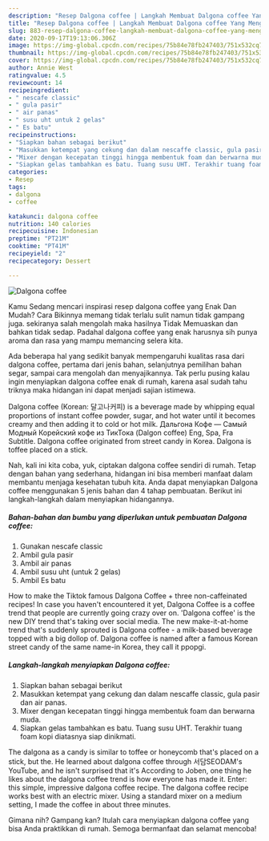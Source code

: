 ```yaml
---
description: "Resep Dalgona coffee | Langkah Membuat Dalgona coffee Yang Menggugah Selera"
title: "Resep Dalgona coffee | Langkah Membuat Dalgona coffee Yang Menggugah Selera"
slug: 883-resep-dalgona-coffee-langkah-membuat-dalgona-coffee-yang-menggugah-selera
date: 2020-09-17T19:13:06.306Z
image: https://img-global.cpcdn.com/recipes/75b84e78fb247403/751x532cq70/dalgona-coffee-foto-resep-utama.jpg
thumbnail: https://img-global.cpcdn.com/recipes/75b84e78fb247403/751x532cq70/dalgona-coffee-foto-resep-utama.jpg
cover: https://img-global.cpcdn.com/recipes/75b84e78fb247403/751x532cq70/dalgona-coffee-foto-resep-utama.jpg
author: Annie West
ratingvalue: 4.5
reviewcount: 14
recipeingredient:
- " nescafe classic"
- " gula pasir"
- " air panas"
- " susu uht untuk 2 gelas"
- " Es batu"
recipeinstructions:
- "Siapkan bahan sebagai berikut"
- "Masukkan ketempat yang cekung dan dalam nescaffe classic, gula pasir dan air panas."
- "Mixer dengan kecepatan tinggi hingga membentuk foam dan berwarna muda."
- "Siapkan gelas tambahkan es batu. Tuang susu UHT. Terakhir tuang foam kopi diatasnya siap dinikmati."
categories:
- Resep
tags:
- dalgona
- coffee

katakunci: dalgona coffee 
nutrition: 140 calories
recipecuisine: Indonesian
preptime: "PT21M"
cooktime: "PT41M"
recipeyield: "2"
recipecategory: Dessert

---
```



![Dalgona coffee](https://img-global.cpcdn.com/recipes/75b84e78fb247403/751x532cq70/dalgona-coffee-foto-resep-utama.jpg)

Kamu Sedang mencari inspirasi resep dalgona coffee yang Enak Dan Mudah? Cara Bikinnya memang tidak terlalu sulit namun tidak gampang juga. sekiranya salah mengolah maka hasilnya Tidak Memuaskan dan bahkan tidak sedap. Padahal dalgona coffee yang enak harusnya sih punya aroma dan rasa yang mampu memancing selera kita.

Ada beberapa hal yang sedikit banyak mempengaruhi kualitas rasa dari dalgona coffee, pertama dari jenis bahan, selanjutnya pemilihan bahan segar, sampai cara mengolah dan menyajikannya. Tak perlu pusing kalau ingin menyiapkan dalgona coffee enak di rumah, karena asal sudah tahu triknya maka hidangan ini dapat menjadi sajian istimewa.

Dalgona coffee (Korean: 달고나커피) is a beverage made by whipping equal proportions of instant coffee powder, sugar, and hot water until it becomes creamy and then adding it to cold or hot milk. Дальгона Кофе — Самый Модный Корейский кофе из ТикТока (Dalgon coffee) Eng, Spa, Fra Subtitle. Dalgona coffee originated from street candy in Korea. Dalgona is toffee placed on a stick.


Nah, kali ini kita coba, yuk, ciptakan dalgona coffee sendiri di rumah. Tetap dengan bahan yang sederhana, hidangan ini bisa memberi manfaat dalam membantu menjaga kesehatan tubuh kita. Anda dapat menyiapkan Dalgona coffee menggunakan 5 jenis bahan dan 4 tahap pembuatan. Berikut ini langkah-langkah dalam menyiapkan hidangannya.

<!--inarticleads1-->

##### Bahan-bahan dan bumbu yang diperlukan untuk pembuatan Dalgona coffee:

1. Gunakan  nescafe classic
1. Ambil  gula pasir
1. Ambil  air panas
1. Ambil  susu uht (untuk 2 gelas)
1. Ambil  Es batu


How to make the Tiktok famous Dalgona Coffee + three non-caffeinated recipes! In case you haven&#39;t encountered it yet, Dalgona Coffee is a coffee trend that people are currently going crazy over on. &#39;Dalgona coffee&#39; is the new DIY trend that&#39;s taking over social media. The new make-it-at-home trend that&#39;s suddenly sprouted is Dalgona coffee - a milk-based beverage topped with a big dollop of. Dalgona coffee is named after a famous Korean street candy of the same name-in Korea, they call it ppopgi. 

<!--inarticleads2-->

##### Langkah-langkah menyiapkan Dalgona coffee:

1. Siapkan bahan sebagai berikut
1. Masukkan ketempat yang cekung dan dalam nescaffe classic, gula pasir dan air panas.
1. Mixer dengan kecepatan tinggi hingga membentuk foam dan berwarna muda.
1. Siapkan gelas tambahkan es batu. Tuang susu UHT. Terakhir tuang foam kopi diatasnya siap dinikmati.


The dalgona as a candy is similar to toffee or honeycomb that&#39;s placed on a stick, but the. He learned about dalgona coffee through 서담SEODAM&#39;s YouTube, and he isn&#39;t surprised that it&#39;s According to Joben, one thing he likes about the dalgona coffee trend is how everyone has made it. Enter: this simple, impressive dalgona coffee recipe. The dalgona coffee recipe works best with an electric mixer. Using a standard mixer on a medium setting, I made the coffee in about three minutes. 

Gimana nih? Gampang kan? Itulah cara menyiapkan dalgona coffee yang bisa Anda praktikkan di rumah. Semoga bermanfaat dan selamat mencoba!
